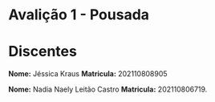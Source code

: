 # Avalição 1 - Pousada
<h1>Discentes</h1>
<p><b>Nome:</b> Jéssica Kraus <b> Matricula:</b> 202110808905</p>
<p><b>Nome:</b> Nadia Naely Leitão Castro <b>Matricula:</b> 202110806719.</p>
